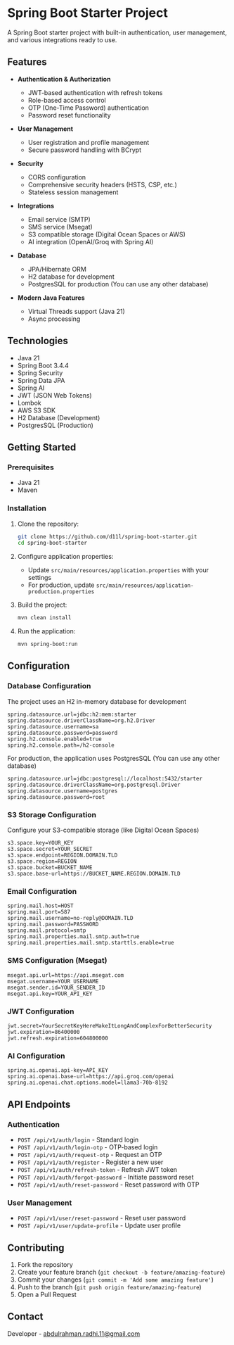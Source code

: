 # Spring Boot Starter Project

A Spring Boot starter project with built-in authentication, user management, and various integrations ready to use.

## Features

- **Authentication & Authorization**
  - JWT-based authentication with refresh tokens
  - Role-based access control
  - OTP (One-Time Password) authentication
  - Password reset functionality

- **User Management**
  - User registration and profile management
  - Secure password handling with BCrypt

- **Security**
  - CORS configuration
  - Comprehensive security headers (HSTS, CSP, etc.)
  - Stateless session management

- **Integrations**
  - Email service (SMTP)
  - SMS service (Msegat)
  - S3 compatible storage (Digital Ocean Spaces or AWS)
  - AI integration (OpenAI/Groq with Spring AI)

- **Database**
  - JPA/Hibernate ORM
  - H2 database for development
  - PostgresSQL for production (You can use any other database)

- **Modern Java Features**
  - Virtual Threads support (Java 21)
  - Async processing

## Technologies

- Java 21
- Spring Boot 3.4.4
- Spring Security
- Spring Data JPA
- Spring AI
- JWT (JSON Web Tokens)
- Lombok
- AWS S3 SDK
- H2 Database (Development)
- PostgresSQL (Production)

## Getting Started

### Prerequisites

- Java 21
- Maven

### Installation

1. Clone the repository:
   ```bash
   git clone https://github.com/d11l/spring-boot-starter.git
   cd spring-boot-starter
   ```

2. Configure application properties:
   - Update `src/main/resources/application.properties` with your settings
   - For production, update `src/main/resources/application-production.properties`

3. Build the project:
   ```bash
   mvn clean install
   ```

4. Run the application:
   ```bash
   mvn spring-boot:run
   ```

## Configuration

### Database Configuration

The project uses an H2 in-memory database for development

```properties
spring.datasource.url=jdbc:h2:mem:starter
spring.datasource.driverClassName=org.h2.Driver
spring.datasource.username=sa
spring.datasource.password=password
spring.h2.console.enabled=true
spring.h2.console.path=/h2-console
```

For production, the application uses PostgresSQL (You can use any other database)

```properties
spring.datasource.url=jdbc:postgresql://localhost:5432/starter
spring.datasource.driverClassName=org.postgresql.Driver
spring.datasource.username=postgres
spring.datasource.password=root
```

### S3 Storage Configuration

Configure your S3-compatible storage (like Digital Ocean Spaces)

```properties
s3.space.key=YOUR_KEY
s3.space.secret=YOUR_SECRET
s3.space.endpoint=REGION.DOMAIN.TLD
s3.space.region=REGION
s3.space.bucket=BUCKET_NAME
s3.space.base-url=https://BUCKET_NAME.REGION.DOMAIN.TLD
```

### Email Configuration

```properties
spring.mail.host=HOST
spring.mail.port=587
spring.mail.username=no-reply@DOMAIN.TLD
spring.mail.password=PASSWORD
spring.mail.protocol=smtp
spring.mail.properties.mail.smtp.auth=true
spring.mail.properties.mail.smtp.starttls.enable=true
```

### SMS Configuration (Msegat)

```properties
msegat.api.url=https://api.msegat.com
msegat.username=YOUR_USERNAME
msegat.sender.id=YOUR_SENDER_ID
msegat.api.key=YOUR_API_KEY
```

### JWT Configuration

```properties
jwt.secret=YourSecretKeyHereMakeItLongAndComplexForBetterSecurity
jwt.expiration=86400000
jwt.refresh.expiration=604800000
```

### AI Configuration

```properties
spring.ai.openai.api-key=API_KEY
spring.ai.openai.base-url=https://api.groq.com/openai
spring.ai.openai.chat.options.model=llama3-70b-8192
```

## API Endpoints

### Authentication

- `POST /api/v1/auth/login` - Standard login
- `POST /api/v1/auth/login-otp` - OTP-based login
- `POST /api/v1/auth/request-otp` - Request an OTP
- `POST /api/v1/auth/register` - Register a new user
- `POST /api/v1/auth/refresh-token` - Refresh JWT token
- `POST /api/v1/auth/forgot-password` - Initiate password reset
- `POST /api/v1/auth/reset-password` - Reset password with OTP

### User Management

- `POST /api/v1/user/reset-password` - Reset user password
- `POST /api/v1/user/update-profile` - Update user profile

## Contributing

1. Fork the repository
2. Create your feature branch (`git checkout -b feature/amazing-feature`)
3. Commit your changes (`git commit -m 'Add some amazing feature'`)
4. Push to the branch (`git push origin feature/amazing-feature`)
5. Open a Pull Request

## Contact

Developer - [abdulrahman.radhi.11@gmail.com](mailto:abdulrahman.radhi.11@gmail.com)
